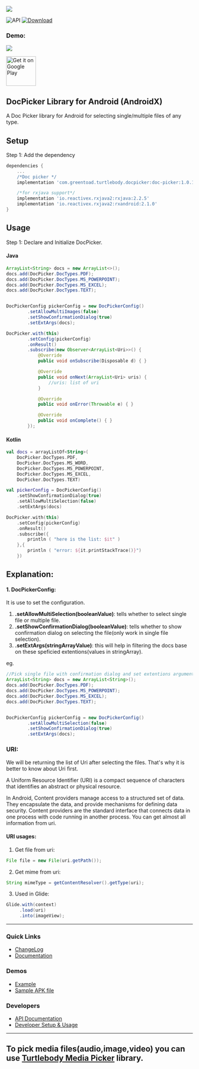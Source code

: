 ![](https://thedroid.io/assets/img/tb-doc-picker.png)

![API](https://img.shields.io/badge/API-16%2B-34bf49.svg)
[ ![Download](https://api.bintray.com/packages/greentoad/android-doc-picker/com.greentoad.turtlebody.docpicker/images/download.svg?version=latest) ](https://bintray.com/greentoad/android-doc-picker/com.greentoad.turtlebody.docpicker/1.0.1/link)


### Demo:
![](https://media.giphy.com/media/enrJYf7QuIJSde1OEN/giphy.gif)

[<img src="https://play.google.com/intl/en_us/badges/images/generic/en-play-badge.png"
     alt="Get it on Google Play"
     height="80">](https://play.google.com/store/apps/details?id=com.greentoad.turtlebody.docpicker.sample)

## DocPicker Library for Android (AndroidX)

A Doc Picker library for Android for selecting single/multiple files of any type.


## Setup
Step 1: Add the dependency

```gradle
dependencies {
    ...
    /*Doc picker */
    implementation 'com.greentoad.turtlebody.docpicker:doc-picker:1.0.1'

    /*for rxjava support*/
    implementation 'io.reactivex.rxjava2:rxjava:2.2.5'
    implementation 'io.reactivex.rxjava2:rxandroid:2.1.0'
}
```

## Usage
Step 1: Declare and Initialize DocPicker.

#### Java
```java
ArrayList<String> docs = new ArrayList<>();
docs.add(DocPicker.DocTypes.PDF);
docs.add(DocPicker.DocTypes.MS_POWERPOINT);
docs.add(DocPicker.DocTypes.MS_EXCEL);
docs.add(DocPicker.DocTypes.TEXT);


DocPickerConfig pickerConfig = new DocPickerConfig()
        .setAllowMultiImages(false)
        .setShowConfirmationDialog(true)
        .setExtArgs(docs);

DocPicker.with(this)
        .setConfig(pickerConfig)
        .onResult()
        .subscribe(new Observer<ArrayList<Uri>>() {
            @Override
            public void onSubscribe(Disposable d) { }

            @Override
            public void onNext(ArrayList<Uri> uris) {
                //uris: list of uri
            }

            @Override
            public void onError(Throwable e) { }

            @Override
            public void onComplete() { }
        });
```

#### Kotlin
```kotlin
val docs = arrayListOf<String>(
    DocPicker.DocTypes.PDF,
    DocPicker.DocTypes.MS_WORD,
    DocPicker.DocTypes.MS_POWERPOINT,
    DocPicker.DocTypes.MS_EXCEL,
    DocPicker.DocTypes.TEXT)

val pickerConfig = DocPickerConfig()
    .setShowConfirmationDialog(true)
    .setAllowMultiSelection(false)
    .setExtArgs(docs)

DocPicker.with(this)
    .setConfig(pickerConfig)
    .onResult()
    .subscribe({
        println ( "here is the list: $it" )
    },{
        println ( "error: ${it.printStackTrace()}")
    })
```

## Explanation:

#### 1. DocPickerConfig:
It is use to set the configuration.
1. **.setAllowMultiSelection(booleanValue)**: tells whether to select single file or multiple file.
2. **.setShowConfirmationDialog(booleanValue)**: tells whether to show confirmation dialog on selecting the file(only work in single file selection).
3. **.setExtArgs(stringArrayValue)**: this will help in filtering the docs base on these speficied extentions(values in stringArray).

eg.
```java
//Pick single file with confirmation dialog and set extentions arguments
ArrayList<String> docs = new ArrayList<String>();
docs.add(DocPicker.DocTypes.PDF);
docs.add(DocPicker.DocTypes.MS_POWERPOINT);
docs.add(DocPicker.DocTypes.MS_EXCEL);
docs.add(DocPicker.DocTypes.TEXT);


DocPickerConfig pickerConfig = new DocPickerConfig()
        .setAllowMultiSelection(false)
        .setShowConfirmationDialog(true)
        .setExtArgs(docs);
```


### URI:
We will be returning the list of Uri after selecting the files. That's why it is better to know about Uri first.

A Uniform Resource Identifier (URI) is a compact sequence of characters that identifies an abstract or physical resource.

In Android, Content providers manage access to a structured set of data. They encapsulate the data, and provide mechanisms for defining data security. Content providers are the standard interface that connects data in one process with code running in another process.
You can get almost all information from uri.
#### URI usages:
1. Get file from uri:
```java
File file = new File(uri.getPath());
```

2. Get mime from uri:
```java
String mimeType = getContentResolver().getType(uri);
```

3. Used in Glide:
```java
Glide.with(context)
     .load(uri)
     .into(imageView);
```


---
### Quick Links

*  [ChangeLog](/CHANGELOG.md)
*  [Documentation](https://github.com/Turtlebody/android-media-picker/wiki)

### Demos

*  [Example](/Example.md)
*  [Sample APK file](https://play.google.com/store/apps/details?id=com.greentoad.turtlebody.docpicker.sample)

### Developers

*  [API Documentation](https://github.com/Turtlebody/android-doc-picker/wiki/API-Documentation)
*  [Developer Setup & Usage](https://github.com/Turtlebody/android-doc-picker/wiki/Developer-Setup)

---


## To pick media files(audio,image,video) you can use [Turtlebody Media Picker](https://github.com/Turtlebody/android-media-picker) library.





